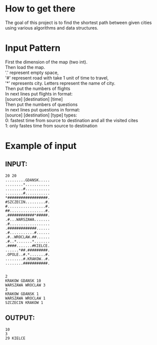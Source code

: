 # How to get there

The goal of this project is to find the shortest path between given cities using various algorithms and data structures.

# Input Pattern

First the dimension of the map (two int). \
Then load the map. \
'.' represent empty space,\
'#' represent road with take 1 unit of time to travel, \
'*' represents city. Letters represent the name of city.\
Then put the numbers of flights\
In next lines put flights in format:\
[source] [destination] [time]\
Then put the numbers of questions\
In next lines put questions in format:\
[source] [destination] [type]
types:\
0: fastest time from source to destination and all the visited cites\
1: only fastes time from source to destination
# Example of input
## INPUT:
```
20 20
.........GDANSK.....
........*...........
........#...........
........#...........
*##################.
#SZCZECIN.........#.
#.................#.
##................#.
.############*#####.
.#...WARSZAWA.......
.#..................
.#############......
.#...........#......
.#..WROCLAW.##......
.#..*.......*.......
.####.......#KIELCE.
......*##.#########.
.OPOLE..#.*.......#.
........#.KRAKOW..#.
........###########.


2
KRAKOW GDANSK 10
WARSZAWA WROCLAW 3
3
KRAKOW GDANSK 1
WARSZAWA WROCLAW 1
SZCZECIN KRAKOW 1
```
## OUTPUT:
```
10
3
29 KIELCE
```
